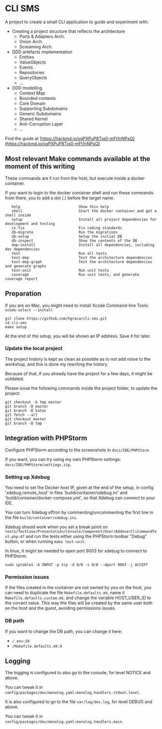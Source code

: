 # CLI SMS

A project to create a small CLI application to guide and experiment with:

- Creating a project structure that reflects the architecture
   - Ports & Adapters Arch.
   - Onion Arch.
   - Screaming Arch.
- DDD artefacts implementation
   - Entities
   - ValueObjects
   - Events
   - Repositories
   - QueryObjects
   - ...
- DDD modelling
   - Context Map
   - Bounded contexts
   - Core Domain
   - Supporting Subdomains
   - Generic Subdomains
   - Shared Kernel
   - Anti-Corruption Layer
   - ...

Find the guide at [https://hackmd.io/sgPXPuP8Tiq0-mFt1nNPsQ](https://hackmd.io/sgPXPuP8Tiq0-mFt1nNPsQ)

## Most relevant Make commands available at the moment of this writing

These commands are ll run from the host, but execute inside a docker container.

If you want to login to the docker container shell and run these commands from there, you to add a dot (.) before the target name.

```shell
   help                           Show this help
   shell                          Start the docker container and get a shell inside
   setup                          Install all project dependencies for development and testing
   cs-fix                         Fix coding standards
   db-migrate                     Run the migrations
   db-setup                       Setup the initial DB
   db-inspect                     Show the contents of the DB
   dep-install                    Install all dependencies, including dev dependencies
   test                           Run all tests
   test-dep                       Test the architecture dependencies
   test-dep-graph                 Test the architecture dependencies and generate graphs
   test-unit                      Run unit tests
   coverage                       Run unit tests, and generate coverage report
```

## Preparation

If you are on Mac, you might need to install Xcode Command-line Tools: `xcode-select --install`

```shell
git clone https://github.com/hgraca/cli-sms.git
cd cli-sms
make setup
```
At the end of the setup, you will be shown an IP address. Save it for later.

### Update the local project

The project history is kept as clean as possible as to not add noise to the workshop, and this is done my 
rewriting the history.

Because of that, if you already have the project for a few days, it might be outdated.

Please issue the following commands inside the project folder, to update the project:

```shell
git checkout -b tmp master
git branch -D master
git branch -D katas
git fetch --all
git checkout master
git branch -D tmp
```

## Integration with PHPStorm

Configure PHPStorm according to the screenshots in `docs/IDE/PHPStorm`.

If you want, you can try using my own PHPStorm settings: `docs/IDE/PHPStorm/settings.zip`.

### Setting up Xdebug

You need to set the Docker host IP, given at the end of the setup, in config 'xdebug.remote_host'
in files 'build/container/xdebug.ini' and 'build/container/docker-compose.yml', so that Xdebug can connect to your IDE.

You can turn Xdebug off/on by commenting/uncommenting the first line in the file `build/container/xdebug.ini`.

Xdebug should work when you set a break point on `tests/TestCase/Presentation/Console/Component/User/AddUserCliCommandTest.php:47`
and run the tests either using the PHPStorm toolbar "Debug" button, or when running `make test-unit`.

In linux, it might be needed to open port 9003 for xdebug to connect to PHPStorm:

```shell
sudo iptables -A INPUT -p tcp -d 0/0 -s 0/0 --dport 9003 -j ACCEPT
```

### Permission issues
If the files created in the container are not owned by you on the host, you can need to
duplicate the file `Makefile.defaults.mk`, name it `Makefile.defaults.custom.mk`, and change the
variable HOST_USER_ID to the correct value.
This way the files will be created by the same user both on the host and the
guest, avoiding permissions issues.

### DB path
If you want to change the DB path, you can change it here:
- `/.env:26`
- `/Makefile.defaults.mk:4`

## Logging

The logging is configured to also go to the console, for level NOTICE and above.

You can tweak it in `config/packages/dev/monolog.yaml:monolog.handlers.stdout.level`.

It is also configured to go to the file `var/log/dev.log`, for level DEBUG and above.

You can tweak it in `config/packages/dev/monolog.yaml:monolog.handlers.main`.
